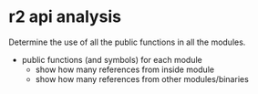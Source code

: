 r2 api analysis
================

Determine the use of all the public functions in all the modules.

* public functions (and symbols) for each module
  * show how many references from inside module
  * show how many references from other modules/binaries
